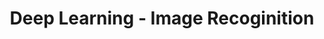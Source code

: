 ---
layout: page
title: Deep Learning - Image Recoginition
description: Image recognition-based Deep learning model for automated defect detection removing the manual inspection
img: assets/img/aml.png
redirect: https://drive.google.com/file/d/10rMigiXUdqqRzCQygNzRj-Fk0WTF6Sa2/view
importance: 3
category: Final Year Thesis
---